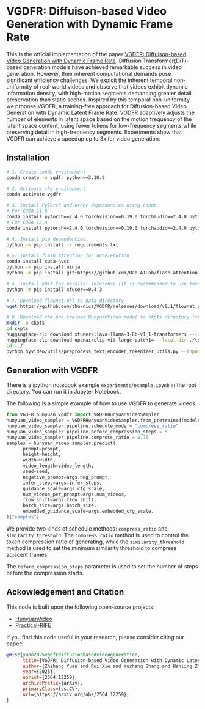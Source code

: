 # VGDFR: Diffuison-based Video Generation with Dynamic Frame Rate
This is the official implementation of the paper [VGDFR: Diffuison-based Video Generation with Dynamic Frame Rate](https://arxiv.org/abs/2504.12259).
Diffusion Transformer(DiT)-based generation models have achieved remarkable success in video generation. However, their inherent computational demands pose significant efficiency challenges. We exploit the inherent temporal non-uniformity of real-world videos and observe that videos exhibit dynamic information density, with high-motion segments demanding greater detail preservation than static scenes. Inspired by this temporal non-uniformity, we propose VGDFR, a training-free approach for Diffusion-based Video Generation with Dynamic Latent Frame Rate. VGDFR adaptively adjusts the number of elements in latent space based on the motion frequency of the latent space content, using fewer tokens for low-frequency segments while preserving detail in high-frequency segments. Experiments show that VGDFR can achieve a speedup up to 3x for video generation.

<!-- ## Result Show -->

## Installation

```bash
# 1. Create conda environment
conda create -n vgdfr python==3.10.9

# 2. Activate the environment
conda activate vgdfr

# 3. Install PyTorch and other dependencies using conda
# For CUDA 11.8
conda install pytorch==2.4.0 torchvision==0.19.0 torchaudio==2.4.0 pytorch-cuda=11.8 -c pytorch -c nvidia
# For CUDA 12.4
conda install pytorch==2.4.0 torchvision==0.19.0 torchaudio==2.4.0 pytorch-cuda=12.4 -c pytorch -c nvidia

# 4. Install pip dependencies
python -m pip install -r requirements.txt

# 5. Install flash attention for acceleration
conda install cuda-nvcc
python -m pip install ninja
python -m pip install git+https://github.com/Dao-AILab/flash-attention.git@v2.7.4

# 6. Install xDiT for parallel inference (It is recommended to use torch 2.4.0 and flash-attn 2.6.3)
python -m pip install xfuser==0.4.3

# 7. Download flownet.pkl to data directory
wget https://github.com/thu-nics/VGDFR/releases/download/v0.1/flownet.pkl -P data/

# 8. Download the pre-trained HunyuanVideo model to ckpts directory (ref to https://github.com/Tencent/HunyuanVideo/tree/main/ckpts)
mkdir -p ckpts
cd ckpts
huggingface-cli download xtuner/llava-llama-3-8b-v1_1-transformers --local-dir ./llava-llama-3-8b-v1_1-transformers
huggingface-cli download openai/clip-vit-large-patch14 --local-dir ./text_encoder_2
cd ../
python hyvideo/utils/preprocess_text_encoder_tokenizer_utils.py --input_dir ckpts/llava-llama-3-8b-v1_1-transformers --output_dir ckpts/text_encoder

```

## Generation with VGDFR

There is a ipython notebook example `experiments/example.ipynb` in the root directory. You can run it in Jupyter Notebook.

The following is a simple example of how to use VGDFR to generate videos.
```python
from VGDFR.hunyuan_vgdfr import VGDFRHunyuanVideoSampler
hunyuan_video_sampler = VGDFRHunyuanVideoSampler.from_pretrained(models_root_path, args=args)
hunyuan_video_sampler.pipeline.schedule_mode = "compress_ratio"
hunyuan_video_sampler.pipeline.before_compression_steps = 5
hunyuan_video_sampler.pipeline.compress_ratio = 0.75
samples = hunyuan_video_sampler.predict(
      prompt=prompt,
      height=height,
      width=width,
      video_length=video_length,
      seed=seed,
      negative_prompt=args.neg_prompt,
      infer_steps=args.infer_steps,
      guidance_scale=args.cfg_scale,
      num_videos_per_prompt=args.num_videos,
      flow_shift=args.flow_shift,
      batch_size=args.batch_size,
      embedded_guidance_scale=args.embedded_cfg_scale,
)["samples"]
```

We provide two kinds of schedule methods: `compress_ratio` and `similarity_threshold`. The `compress_ratio` method is used to control the token compression ratio of generating, while the `similarity_threshold` method is used to set the minimum similarity threshold to compress adjacent frames.

The `before_compression_steps` parameter is used to set the number of steps before the compression starts.

## Ackowledgement and Citation

This code is built upon the following open-source projects:
- [HunyuanVideo](https://github.com/Tencent/HunyuanVideo)
- [Practical-RIFE](https://github.com/hzwer/Practical-RIFE)

If you find this code useful in your research, please consider citing our paper:
```bibtex
@misc{yuan2025vgdfrdiffusionbasedvideogeneration,
      title={VGDFR: Diffusion-based Video Generation with Dynamic Latent Frame Rate}, 
      author={Zhihang Yuan and Rui Xie and Yuzhang Shang and Hanling Zhang and Siyuan Wang and Shengen Yan and Guohao Dai and Yu Wang},
      year={2025},
      eprint={2504.12259},
      archivePrefix={arXiv},
      primaryClass={cs.CV},
      url={https://arxiv.org/abs/2504.12259}, 
}
```